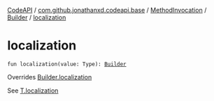 [CodeAPI](../../../index.md) / [com.github.jonathanxd.codeapi.base](../../index.md) / [MethodInvocation](../index.md) / [Builder](index.md) / [localization](.)

# localization

`fun localization(value: Type): `[`Builder`](index.md)

Overrides [Builder.localization](../../-accessor/-builder/localization.md)

See [T.localization](#)

